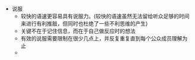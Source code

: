 - 说服
	- 较快的语速更容易具有说服力。(较快的语速虽然无法留给听众足够的时间来进行有利推敲，但同时也杜绝了一些不利思维的产生)
	- 关键不在于记住信息，而在于自己做反应时的想法
	- 有效的说服需要限制在很少几点上，并反复重复直到每个公众成员理解为止
	-